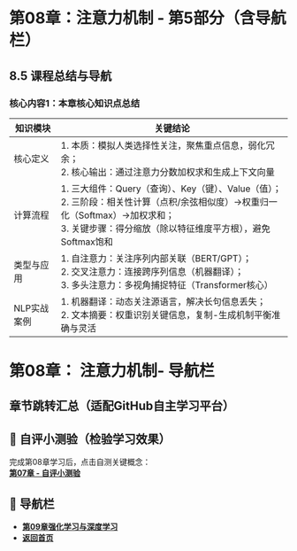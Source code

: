 # 第08章：注意力机制 - 第5部分（含导航栏）
## 8.5 课程总结与导航
### 核心内容1：本章核心知识点总结  
| 知识模块       | 关键结论                                                                 | 
|----------------|--------------------------------------------------------------------------|
| 核心定义       | 1. 本质：模拟人类选择性关注，聚焦重点信息，弱化冗余；<br>2. 核心输出：通过注意力分数加权求和生成上下文向量 | 
| 计算流程       | 1. 三大组件：Query（查询）、Key（键）、Value（值）；<br>2. 三阶段：相关性计算（点积/余弦相似度）→权重归一化（Softmax）→加权求和；<br>3. 关键步骤：得分缩放（除以特征维度平方根），避免Softmax饱和 | 
| 类型与应用     | 1. 自注意力：关注序列内部关联（BERT/GPT）；<br>2. 交叉注意力：连接跨序列信息（机器翻译）；<br>3. 多头注意力：多视角捕捉特征（Transformer核心） |
| NLP实战案例    | 1. 机器翻译：动态关注源语言，解决长句信息丢失；<br>2. 文本摘要：权重识别关键信息，复制-生成机制平衡准确与灵活 |

# 第08章： 注意力机制- 导航栏
## 章节跳转汇总（适配GitHub自主学习平台）  
## 📝 自评小测验（检验学习效果）  
完成第08章学习后，点击自测关键概念：  
**[第07章 - 自评小测验](question08.md)**  

## 🚀 导航栏  
- **[第09章强化学习与深度学习](../Chater08/chter01.md)**  
- **[返回首页](../../../index.md)**
